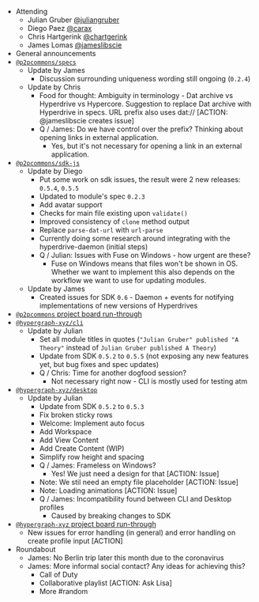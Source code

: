 -   Attending
    - Julian Gruber [@juliangruber](https://twitter.com/juliangruber)
    - Diego Paez [@carax](https://twitter.com/carax)
    - Chris Hartgerink [@chartgerink](https://twitter.com/chartgerink)
    - James Lomas [@jameslibscie](https://github.com/jameslibscie)
-   General announcements
-   [`@p2pcommons/specs`](https://github.com/p2pcommons/specs)
    - Update by James
        - Discussion surrounding uniqueness wording still ongoing (`0.2.4`)
    - Update by Chris
        - Food for thought: Ambiguity in terminology - Dat archive vs Hyperdrive vs Hypercore. Suggestion to replace Dat archive with Hyperdrive in specs. URL prefix also uses dat:// [ACTION: @jameslibscie creates issue]
        - Q / James: Do we have control over the prefix? Thinking about opening links in external application.
             - Yes, but it's not necessary for opening a link in an external application.
-   [`@p2pcommons/sdk-js`](https://github.com/p2pcommons/sdk-js)
    - Update by Diego
        - Put some work on sdk issues, the result were 2 new releases: `0.5.4`, `0.5.5`
        - Updated to module's spec `0.2.3`
        - Add avatar support
        - Checks for main file existing upon `validate()`
        - Improved consistency of `clone` method output
        - Replace `parse-dat-url` with `url-parse`
        - Currently doing some research around integrating with the hyperdrive-daemon (initial steps)
        - Q / Julian: Issues with Fuse on Windows - how urgent are these?
            - Fuse on Windows means that files won't be shown in OS. Whether we want to implement this also depends on the workflow we want to use for updating modules.
    - Update by James
        - Created issues for SDK `0.6` - Daemon + events for notifying implementations of new versions of Hyperdrives
-   [`@p2pcommons` project board run-through](https://github.com/orgs/p2pcommons/projects/1)
-   [`@hypergraph-xyz/cli`](https://github.com/hypergraph-xyz/cli)
    - Update by Julian
        - Set all module titles in quotes (`"Julian Gruber" published "A Theory"` instead of `Julian Gruber published A Theory`)
        - Update from SDK `0.5.2` to `0.5.5` (not exposing any new features yet, but bug fixes and spec updates)
        - Q / Chris: Time for another dogfood session?
            - Not necessary right now - CLI is mostly used for testing atm
-   [`@hypergraph-xyz/desktop`](https://github.com/hypergraph-xyz/desktop)
    - Update by Julian
        - Update from SDK `0.5.2` to `0.5.3`
        - Fix broken sticky rows
        - Welcome: Implement auto focus
        - Add Workspace
        - Add View Content
        - Add Create Content (WIP)
        - Simplify row height and spacing
        - Q / James: Frameless on Windows?
            - Yes! We just need a design for that [ACTION: Issue]
        - Note: We stil need an empty file placeholder [ACTION: Issue]
        - Note: Loading animations [ACTION: Issue]
        - Q / James: Incompatibility found between CLI and Desktop profiles
            - Caused by breaking changes to SDK
-   [`@hypergraph-xyz` project board run-through](https://github.com/orgs/hypergraph-xyz/projects/2)
    - New issues for error handling (in general) and error handling on create profile input [ACTION]
-   Roundabout
    - James: No Berlin trip later this month due to the coronavirus
    - James: More informal social contact? Any ideas for achieving this?
        - Call of Duty
        - Collaborative playlist [ACTION: Ask Lisa]
        - More #random
